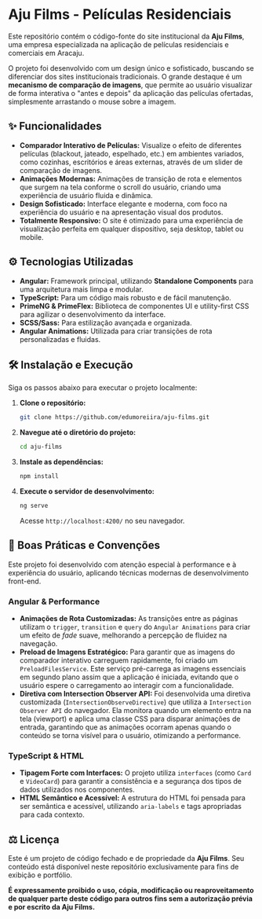 # Aju Films - Películas Residenciais

Este repositório contém o código-fonte do site institucional da **Aju Films**, uma empresa especializada na aplicação de películas residenciais e comerciais em Aracaju.

O projeto foi desenvolvido com um design único e sofisticado, buscando se diferenciar dos sites institucionais tradicionais. O grande destaque é um **mecanismo de comparação de imagens**, que permite ao usuário visualizar de forma interativa o "antes e depois" da aplicação das películas ofertadas, simplesmente arrastando o mouse sobre a imagem.

## ✨ Funcionalidades

  - **Comparador Interativo de Películas:** Visualize o efeito de diferentes películas (blackout, jateado, espelhado, etc.) em ambientes variados, como cozinhas, escritórios e áreas externas, através de um slider de comparação de imagens.
  - **Animações Modernas:** Animações de transição de rota e elementos que surgem na tela conforme o scroll do usuário, criando uma experiência de usuário fluida e dinâmica.
  - **Design Sofisticado:** Interface elegante e moderna, com foco na experiência do usuário e na apresentação visual dos produtos.
  - **Totalmente Responsivo:** O site é otimizado para uma experiência de visualização perfeita em qualquer dispositivo, seja desktop, tablet ou mobile.

## ⚙️ Tecnologias Utilizadas

  - **Angular:** Framework principal, utilizando **Standalone Components** para uma arquitetura mais limpa e modular.
  - **TypeScript:** Para um código mais robusto e de fácil manutenção.
  - **PrimeNG & PrimeFlex:** Biblioteca de componentes UI e utility-first CSS para agilizar o desenvolvimento da interface.
  - **SCSS/Sass:** Para estilização avançada e organizada.
  - **Angular Animations:** Utilizada para criar transições de rota personalizadas e fluidas.

## 🛠️ Instalação e Execução

Siga os passos abaixo para executar o projeto localmente:

1.  **Clone o repositório:**

    ```bash
    git clone https://github.com/edumoreiira/aju-films.git
    ```

2.  **Navegue até o diretório do projeto:**

    ```bash
    cd aju-films
    ```

3.  **Instale as dependências:**

    ```bash
    npm install
    ```

4.  **Execute o servidor de desenvolvimento:**

    ```bash
    ng serve
    ```

    Acesse `http://localhost:4200/` no seu navegador.

## 🤝 Boas Práticas e Convenções

Este projeto foi desenvolvido com atenção especial à performance e à experiência do usuário, aplicando técnicas modernas de desenvolvimento front-end.

### Angular & Performance

  - **Animações de Rota Customizadas:** As transições entre as páginas utilizam o `trigger`, `transition` e `query` do `Angular Animations` para criar um efeito de *fade* suave, melhorando a percepção de fluidez na navegação.
  - **Preload de Imagens Estratégico:** Para garantir que as imagens do comparador interativo carreguem rapidamente, foi criado um `PreloadFilesService`. Este serviço pré-carrega as imagens essenciais em segundo plano assim que a aplicação é iniciada, evitando que o usuário espere o carregamento ao interagir com a funcionalidade.
  - **Diretiva com Intersection Observer API:** Foi desenvolvida uma diretiva customizada (`IntersectionObserveDirective`) que utiliza a `Intersection Observer API` do navegador. Ela monitora quando um elemento entra na tela (viewport) e aplica uma classe CSS para disparar animações de entrada, garantindo que as animações ocorram apenas quando o conteúdo se torna visível para o usuário, otimizando a performance.

### TypeScript & HTML

  - **Tipagem Forte com Interfaces:** O projeto utiliza `interfaces` (como `Card` e `VideoCard`) para garantir a consistência e a segurança dos tipos de dados utilizados nos componentes.
  - **HTML Semântico e Acessível:** A estrutura do HTML foi pensada para ser semântica e acessível, utilizando `aria-labels` e tags apropriadas para cada contexto.

## ⚖️ Licença

Este é um projeto de código fechado e de propriedade da **Aju Films**. Seu conteúdo está disponível neste repositório exclusivamente para fins de exibição e portfólio.

**É expressamente proibido o uso, cópia, modificação ou reaproveitamento de qualquer parte deste código para outros fins sem a autorização prévia e por escrito da Aju Films.**
